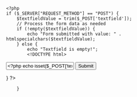 

    <?php
    if ($_SERVER["REQUEST_METHOD"] == "POST") {
        $textfieldValue = trim($_POST['textfield']);
        // Process the form data as needed
        if (!empty($textfieldValue)) {
            echo "Form submitted with value: " . htmlspecialchars($textfieldValue);
        } else {
            echo "Textfield is empty!";
            <!DOCTYPE html>
<html lang="en">
<head>
    <meta charset="UTF-8">
    <meta name="viewport" content="width=device-width, initial-scale=1.0">
    <title>Textfield and Button</title>
    <style>
        .disabled-button {
            opacity: 0.5;
        }
    </style>
</head>
<body>
    <form action="" method="post">
        <input type="text" id="textfield" name="textfield" value="<?php echo isset($_POST['textfield']) ? htmlspecialchars($_POST['textfield']) : ''; ?>">
        <button id="submitButton" type="submit" class="<?php echo empty($_POST['textfield']) ? 'disabled-button' : ''; ?>">Submit</button>
    </form>
    }
    ?>
</body>
</html>

        }

        
